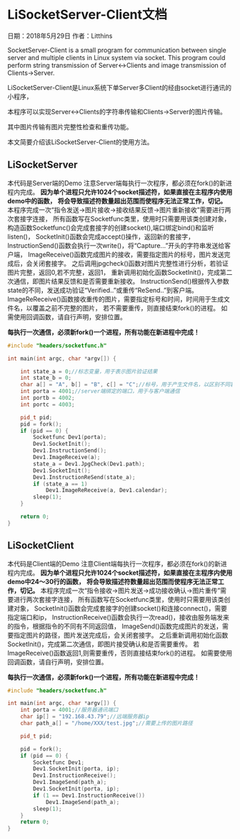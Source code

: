 # LiSocketServer-Client文档

日期：2018年5月29日 作者：Litthins

SocketServer-Client is a small program for communication between single server and multiple clients in Linux system via socket. This program could perform string transmission of Server<->Clients and image transmission of Clients->Server.

LiSocketServer-Client是Linux系统下单Server多Client的经由socket进行通讯的小程序，

本程序可以实现Server<->Clients的字符串传输和Clients->Server的图片传输。

其中图片传输有图片完整性检查和重传功能。

本文简要介绍该LiSocketServer-Client的使用方法。

## LiSocketServer

本代码是Server端的Demo
注意Server端每执行一次程序，都必须在fork()的新进程内完成。
**因为单个进程只允许1024个socket描述符，如果直接在主程序内使用demo中的函数，**
**将会导致描述符数量超出范围而使程序无法正常工作，切记。**
本程序完成一次“指令发送->图片接收->接收结果反馈->图片重新接收”需要进行两次套接字连接，
所有函数写在Socketfunc类里，使用时只需要用该类创建对象，
构造函数Socketfunc()会完成套接字的创建socket(),端口绑定bind()和监听listen()，
SocketInit()函数会完成accept()操作，返回新的套接字，
InstructionSend()函数会执行一次write()，将“Capture...”开头的字符串发送给客户端，
ImageReceive()函数完成图片的接收，需要指定图片的标号，图片发送完成后，会关闭套接字。
之后调用jpgcheck()函数对图片完整性进行分析，若验证图片完整，返回0,若不完整，返回1，
重新调用初始化函数SocketInit()，完成第二次通信，即图片结果反馈和是否需要重新接收。
InstructionSend()根据传入参数state的不同，发送成功验证“Verified..”或重传“ReSend..”到客户端。
ImageReReceive()函数接收重传的图片，需要指定标号和时间，时间用于生成文件名，以覆盖之前不完整的图片，
若不需要重传，则直接结束fork()的进程。
如需使用回调函数，请自行声明，安排位置。

**每执行一次通信，必须新fork()一个进程，所有功能在新进程中完成！**

```c++
#include "headers/socketfunc.h"

int main(int argc, char *argv[]) {

    int state_a = 0;//标志变量，用于表示图片验证结果
    int state_b = 0;
    char a[] = "A", b[] = "B", c[] = "C";//标号，用于产生文件名，以区别不同客户端上传的文件
    int porta = 4001;//server端绑定的端口，用于与客户端通信
    int portb = 4002;
    int portc = 4003;

    pid_t pid;
    pid = fork();
    if (pid == 0) {
        Socketfunc Dev1(porta);
        Dev1.SocketInit();
        Dev1.InstructionSend();
        Dev1.ImageReceive(a);
        state_a = Dev1.JpgCheck(Dev1.path);
        Dev1.SocketInit();
        Dev1.InstructionReSend(state_a);
        if (state_a == 1)
            Dev1.ImageReReceive(a, Dev1.calendar);
        sleep(1);
    }

    return 0;
}
```

## LiSocketClient

本代码是Client端的Demo
注意Client端每执行一次程序，都必须在fork()的新进程内完成。
**因为单个进程只允许1024个socket描述符，如果直接在主程序内使用demo中24～30行的函数，**
**将会导致描述符数量超出范围而使程序无法正常工作，切记。**
本程序完成一次“指令接收->图片发送->成功接收确认->图片重传”需要进行两次套接字连接，
所有函数写在Socketfunc类里，使用时只需要用该类创建对象，
SocketInit()函数会完成套接字的创建socket()和连接connect()，需要指定端口和ip，
InstructionReceive()函数会执行一次read()，接收由服务端发来的指令，根据指令的不同有不同返回值，
ImageSend()函数完成图片的发送，需要指定图片的路径，图片发送完成后，会关闭套接字。
之后重新调用初始化函数SocketInit()，完成第二次通信，即图片接受确认和是否需要重传。
若ImageReceive()函数返回1,则需要重传，否则直接结束fork()的进程。
如需要使用回调函数，请自行声明，安排位置。

**每执行一次通信，必须新fork()一个进程，所有功能在新进程中完成！**

```c++
#include "headers/socketfunc.h"

int main(int argc, char *argv[]) {
    int porta = 4001;//服务器通讯端口
    char ip[] = "192.168.43.79";//远端服务器ip
    char path_a[] = "/home/XXX/test.jpg";//需要上传的图片路径

    pid_t pid;

    pid = fork();
    if (pid == 0) {
        Socketfunc Dev1;
        Dev1.SocketInit(porta, ip);
        Dev1.InstructionReceive();
        Dev1.ImageSend(path_a);
        Dev1.SocketInit(porta, ip);
        if (1 == Dev1.InstructionReceive())
            Dev1.ImageSend(path_a);
        sleep(1);
    }
    return 0;
}
```

